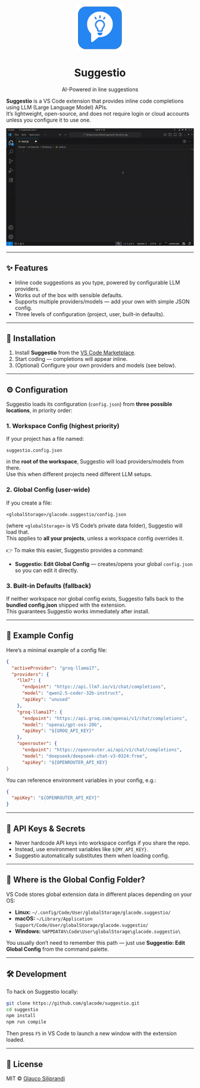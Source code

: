 <div align="center">
  <img src="resources/logo.png" width="128" alt="Suggestio Logo">
  <h1>Suggestio</h1>
  <p>AI-Powered in line suggestions </p>
</div>

**Suggestio** is a VS Code extension that provides inline code completions using LLM (Large Language Model) APIs.  
It’s lightweight, open-source, and does not require login or cloud accounts unless you configure it to use one.

![Demo GIF](resources/demo.gif)

---

## ✨ Features

- Inline code suggestions as you type, powered by configurable LLM providers.  
- Works out of the box with sensible defaults.  
- Supports multiple providers/models — add your own with simple JSON config.  
- Three levels of configuration (project, user, built-in defaults).  

---

## 🚀 Installation

1. Install **Suggestio** from the [VS Code Marketplace](https://marketplace.visualstudio.com/).  
2. Start coding — completions will appear inline.  
3. (Optional) Configure your own providers and models (see below).  

---

## ⚙️ Configuration

Suggestio loads its configuration (`config.json`) from **three possible locations**, in priority order:

### 1. Workspace Config (highest priority)
If your project has a file named:

```
suggestio.config.json
```

in the **root of the workspace**, Suggestio will load providers/models from there.  
Use this when different projects need different LLM setups.  

### 2. Global Config (user-wide)
If you create a file:

```
<globalStorage>/glacode.suggestio/config.json
```

(where `<globalStorage>` is VS Code’s private data folder), Suggestio will load that.  
This applies to **all your projects**, unless a workspace config overrides it.  

👉 To make this easier, Suggestio provides a command:

- **Suggestio: Edit Global Config** — creates/opens your global `config.json` so you can edit it directly.

### 3. Built-in Defaults (fallback)
If neither workspace nor global config exists, Suggestio falls back to the **bundled config.json** shipped with the extension.  
This guarantees Suggestio works immediately after install.

---

## 🧩 Example Config

Here’s a minimal example of a config file:

```json
{
  "activeProvider": "groq-llama17",
  "providers": {
    "llm7": {
      "endpoint": "https://api.llm7.io/v1/chat/completions",
      "model": "qwen2.5-coder-32b-instruct",
      "apiKey": "unused"
    },
    "groq-llama17": {
      "endpoint": "https://api.groq.com/openai/v1/chat/completions",
      "model": "openai/gpt-oss-20b",
      "apiKey": "${GROQ_API_KEY}"
    },
    "openrouter": {
      "endpoint": "https://openrouter.ai/api/v1/chat/completions",
      "model": "deepseek/deepseek-chat-v3-0324:free",
      "apiKey": "${OPENROUTER_API_KEY}
}
```

You can reference environment variables in your config, e.g.:

```json
{
  "apiKey": "${OPENROUTER_API_KEY}"
}
```

---

## 🔑 API Keys & Secrets

- Never hardcode API keys into workspace configs if you share the repo.  
- Instead, use environment variables like `${MY_API_KEY}`.  
- Suggestio automatically substitutes them when loading config.  

---

## 📂 Where is the Global Config Folder?

VS Code stores global extension data in different places depending on your OS:

- **Linux:** `~/.config/Code/User/globalStorage/glacode.suggestio/`
- **macOS:** `~/Library/Application Support/Code/User/globalStorage/glacode.suggestio/`
- **Windows:** `%APPDATA%\Code\User\globalStorage\glacode.suggestio\`

You usually don’t need to remember this path — just use **Suggestio: Edit Global Config** from the command palette.

---

## 🛠 Development

To hack on Suggestio locally:

```bash
git clone https://github.com/glacode/suggestio.git
cd suggestio
npm install
npm run compile
```

Then press `F5` in VS Code to launch a new window with the extension loaded.  

---

## 📜 License

MIT © [Glauco Siliprandi](https://github.com/glacode)

